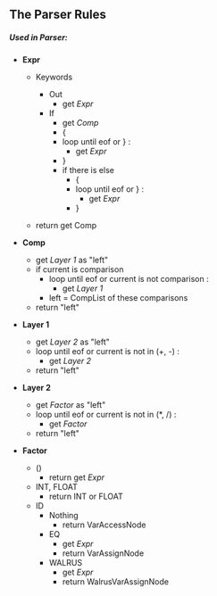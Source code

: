 ## The Parser Rules

##### Used in Parser:

* **Expr**
    * Keywords
        * Out
            * get _Expr_
        * If
            * get _Comp_
            * {
            * loop until eof or } :
                * get _Expr_
            * }
            * if there is else
                * {
                * loop until eof or } :
                    * get _Expr_
                * }
            
    * return get Comp

* **Comp**
    * get _Layer 1_ as "left"
    * if current is comparison
        * loop until eof or current is not comparison :
            * get _Layer 1_
        * left = CompList of these comparisons
    * return "left"
    
* **Layer 1**
    * get _Layer 2_ as "left"
    * loop until eof or current is not in (+, -) :
        * get _Layer 2_
    * return "left"
    
* **Layer 2**
    * get _Factor_ as "left"
    * loop until eof or current is not in (*, /) :
        * get _Factor_
    * return "left"
    
* **Factor** 
    * ()
        * return get _Expr_
    * INT, FLOAT
        * return INT or FLOAT
    * ID
        * Nothing
            * return VarAccessNode
        * EQ
            * get _Expr_
            * return VarAssignNode
        * WALRUS
            * get _Expr_
            * return WalrusVarAssignNode